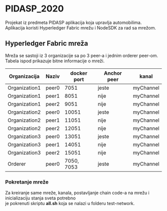 # PIDASP_2020

Projekat iz predmeta PIDASP aplikacija koja upravlja automobilima.<br>
Aplikacija koristi Hyperledger Fabric mrežu i NodeSDK za rad sa mrežom.

## Hyperledger Fabric mreža

Mreža se sastoji iz 3 organizacije sa po 3 peer-a i jednim orderer peer-om.
Tabela ispod prikazuje bitne informacije o mreži.

| Organizacija  | Naziv | docker port | Anchor peer | kanal     |
|---------------|-------|-------------|-------------|-----------|
| Organization1 | peer0 | 7051        | jeste       | myChannel |
| Organization1 | peer1 | 8051        | nije        | myChannel |
| Organization1 | peer2 | 9051        | nije        | myChannel |
| Organization2 | peer0 | 10051       | jeste       | myChannel |
| Organization2 | peer1 | 11051       | nije        | myChannel |
| Organization2 | peer2 | 12051       | nije        | myChannel |
| Organization3 | peer0 | 13051       | jeste       | myChannel |
| Organization3 | peer1 | 14051       | nije        | myChannel |
| Organization3 | peer2 | 15051       | nije        | myChannel |
| Orderer       | peer0 | 7050, 7053  | jeste       | myChannel |

### Pokretanje mreže
Za kreiranje same mreže, kanala, postavljanje chain code-a na mrežu i inicializaciju stanja sveta potrebno <br> 
je pokrenuti skriptu **all.sh** koja se nalazi u folderu test-network.
